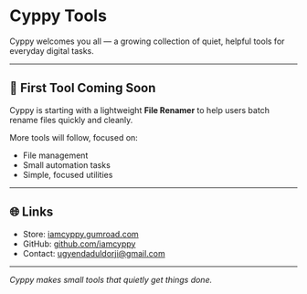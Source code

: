 # Cyppy Tools

Cyppy welcomes you all — a growing collection of quiet, helpful tools for everyday digital tasks.

---

## 🧰 First Tool Coming Soon

Cyppy is starting with a lightweight **File Renamer** to help users batch rename files quickly and cleanly.

More tools will follow, focused on:
- File management
- Small automation tasks
- Simple, focused utilities

---

## 🌐 Links

- Store: [iamcyppy.gumroad.com](https://iamcyppy.gumroad.com)
- GitHub: [github.com/iamcyppy](https://github.com/iamcyppy)
- Contact: ugyendaduldorji@gmail.com

---

_Cyppy makes small tools that quietly get things done._
